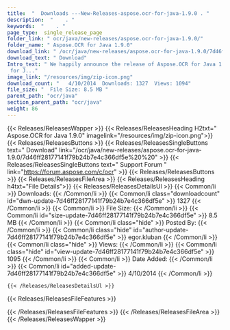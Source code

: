 ```yaml
---
title:  "  Downloads ---New-Releases-aspose.ocr-for-java-1.9.0 . " 
description:  "    . " 
keywords:  "    . " 
page_type:  single_release_page
folder_link: " ocr/java/new-releases/aspose.ocr-for-java-1.9.0/"
folder_name: " Aspose.OCR for Java 1.9.0"
download_link: " /ocr/java/new-releases/aspose.ocr-for-java-1.9.0/7d46ff28177141f79b24b7e4c366df5e"
download_text: " Download"
Intro_text: " We happily announce the release of Aspose.OCR for Java 1.9.0. Aspose.OCR
 for J..."
image_link: "/resources/img/zip-icon.png"
download_count: "   4/10/2014  Downloads: 1327  Views: 1094"
file_size: "  File Size: 8.5 MB "
parent_path: "ocr/java"
section_parent_path: "ocr/java"
weight: 86
---
```


{{< Releases/ReleasesWapper >}}
  {{< Releases/ReleasesHeading H2txt=" Aspose.OCR for Java 1.9.0" imagelink="/resources/img/zip-icon.png">}}
  {{< Releases/ReleasesButtons >}}
    {{< Releases/ReleasesSingleButtons text=" Download" link="/ocr/java/new-releases/aspose.ocr-for-java-1.9.0/7d46ff28177141f79b24b7e4c366df5e%20%20" >}}
    {{< Releases/ReleasesSingleButtons text=" Support Forum " link="https://forum.aspose.com/c/ocr" >}}
  {{< Releases/ReleasesButtons >}}
  {{< Releases/ReleasesFileArea >}}
    {{< Releases/ReleasesHeading h4txt="File Details">}}
    {{< Releases/ReleasesDetailsUl >}}
            {{< Common/li  >}} Downloads: {{< /Common/li >}} 
      {{< Common/li class="downloadcount" id="dwn-update-7d46ff28177141f79b24b7e4c366df5e" >}} 1327 {{< /Common/li >}} 
      {{< Common/li  >}} File Size: {{< /Common/li >}} 
      {{< Common/li id="size-update-7d46ff28177141f79b24b7e4c366df5e" >}} 8.5 MB {{< /Common/li >}} 
      {{< Common/li  class="hide" >}} Posted By: {{< /Common/li >}} 
      {{< Common/li class="hide" id="author-update-7d46ff28177141f79b24b7e4c366df5e" >}} egor.kluban {{< /Common/li >}} 
      {{< Common/li class="hide"  >}} Views: {{< /Common/li >}} 
      {{< Common/li class="hide" id="view-update-7d46ff28177141f79b24b7e4c366df5e" >}} 1095 {{< /Common/li >}} 
      {{< Common/li  >}} Date Added: {{< /Common/li >}} 
      {{< Common/li id="added-update-7d46ff28177141f79b24b7e4c366df5e" >}} 4/10/2014 {{< /Common/li >}} 

    {{< /Releases/ReleasesDetailsUl >}}

  {{< Releases/ReleasesFileFeatures >}}
      
  {{< /Releases/ReleasesFileFeatures >}}
 {{< /Releases/ReleasesFileArea >}}
{{< /Releases/ReleasesWapper >}}


